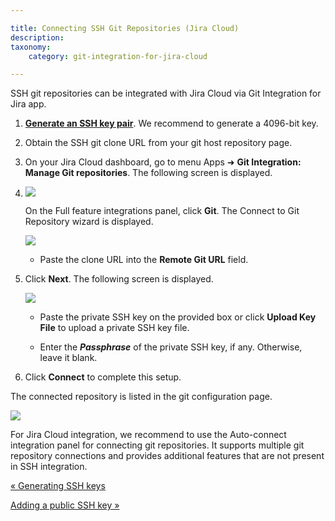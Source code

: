 ```yaml
---

title: Connecting SSH Git Repositories (Jira Cloud)
description:
taxonomy:
    category: git-integration-for-jira-cloud

---
```

SSH git repositories can be integrated with Jira Cloud via Git Integration for Jira app.

1.  [**Generate an SSH key pair**](/git-integration-for-jira-cloud/working-with-ssh-keys-gij-cloud/). We recommend to generate a 4096-bit key.

2.  Obtain the SSH git clone URL from your git host repository page.

3.  On your Jira Cloud dashboard, go to menu Apps ➜ **Git Integration:** **Manage Git repositories**. The following screen is displayed.

4.  ![](https://bigbrassband.atlassian.net/wiki/download/thumbnails/1923023732/gitcloud-connect-ssh-repo(c).png?version=1&modificationDate=1631014765738&cacheVersion=1&api=v2&width=646&height=340)

    On the Full feature integrations panel, click **Git**. The Connect to Git Repository wizard is displayed.

    ![](https://bigbrassband.atlassian.net/wiki/download/thumbnails/1923023732/gitcloud-ssh-connect-gitrepo(c).png?version=1&modificationDate=1631014765746&cacheVersion=1&api=v2&width=544&height=382)
    *   Paste the clone URL into the **Remote Git URL** field.

5.  Click **Next**. The following screen is displayed.

    ![](https://bigbrassband.atlassian.net/wiki/download/thumbnails/1923023732/gitcloud-connect-ssh-repo-addkey(c).png?version=1&modificationDate=1631014765751&cacheVersion=1&api=v2&width=646&height=298)
    *   Paste the private SSH key on the provided box or click **Upload Key File** to upload a private SSH key file.

    *   Enter the _**Passphrase**_ of the private SSH key, if any. Otherwise, leave it blank.

6.  Click **Connect** to complete this setup.



The connected repository is listed in the git configuration page.

![](https://bigbrassband.atlassian.net/wiki/download/attachments/1923023732/gitcloud-connect-ssh-repo-cfg-list.png?version=1&modificationDate=1631014765755&cacheVersion=1&api=v2)

For Jira Cloud integration, we recommend to use the Auto-connect integration panel for connecting git repositories. It supports multiple git repository connections and provides additional features that are not present in SSH integration.

[« Generating SSH keys](/git-integration-for-jira-cloud/generating-ssh-keys/)

[Adding a public SSH key »](/wiki/spaces/GITCLOUD/pages/1923023758/Adding+a+public+SSH+Key)

